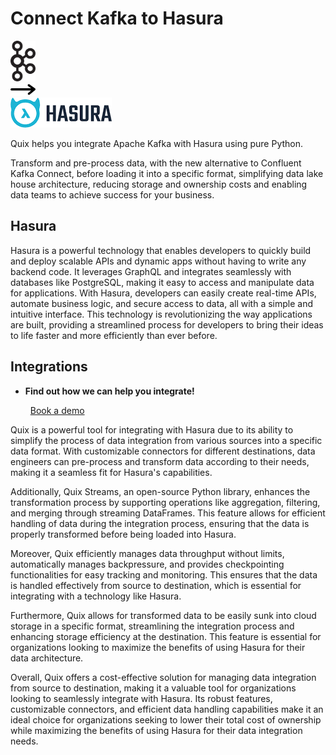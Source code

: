 # Connect Kafka to Hasura

<div class="connect-images cards blog-grid-card" markdown>
<div>
<img src="../images/kafka_logo.png" width="40px" />
</div>
<div>
<img src="../images/arrow.svg" width="40px" />
</div>
<div>
<img src="./images/hasura_1.jpg" />
</div>
</div>

Quix helps you integrate Apache Kafka with Hasura using pure Python.

Transform and pre-process data, with the new alternative to Confluent Kafka Connect, before loading it into a specific format, simplifying data lake house architecture, reducing storage and ownership costs and enabling data teams to achieve success for your business.

## Hasura

Hasura is a powerful technology that enables developers to quickly build and deploy scalable APIs and dynamic apps without having to write any backend code. It leverages GraphQL and integrates seamlessly with databases like PostgreSQL, making it easy to access and manipulate data for applications. With Hasura, developers can easily create real-time APIs, automate business logic, and secure access to data, all with a simple and intuitive interface. This technology is revolutionizing the way applications are built, providing a streamlined process for developers to bring their ideas to life faster and more efficiently than ever before.

## Integrations

<div class="grid cards" markdown>

- __Find out how we can help you integrate!__

    <a class="md-button md-button--primary" href="https://quix.io/book-a-demo" target="_blank" style="margin:.5rem;">Book a demo</a>

</div>


Quix is a powerful tool for integrating with Hasura due to its ability to simplify the process of data integration from various sources into a specific data format. With customizable connectors for different destinations, data engineers can pre-process and transform data according to their needs, making it a seamless fit for Hasura's capabilities.

Additionally, Quix Streams, an open-source Python library, enhances the transformation process by supporting operations like aggregation, filtering, and merging through streaming DataFrames. This feature allows for efficient handling of data during the integration process, ensuring that the data is properly transformed before being loaded into Hasura.

Moreover, Quix efficiently manages data throughput without limits, automatically manages backpressure, and provides checkpointing functionalities for easy tracking and monitoring. This ensures that the data is handled effectively from source to destination, which is essential for integrating with a technology like Hasura.

Furthermore, Quix allows for transformed data to be easily sunk into cloud storage in a specific format, streamlining the integration process and enhancing storage efficiency at the destination. This feature is essential for organizations looking to maximize the benefits of using Hasura for their data architecture.

Overall, Quix offers a cost-effective solution for managing data integration from source to destination, making it a valuable tool for organizations looking to seamlessly integrate with Hasura. Its robust features, customizable connectors, and efficient data handling capabilities make it an ideal choice for organizations seeking to lower their total cost of ownership while maximizing the benefits of using Hasura for their data integration needs.

